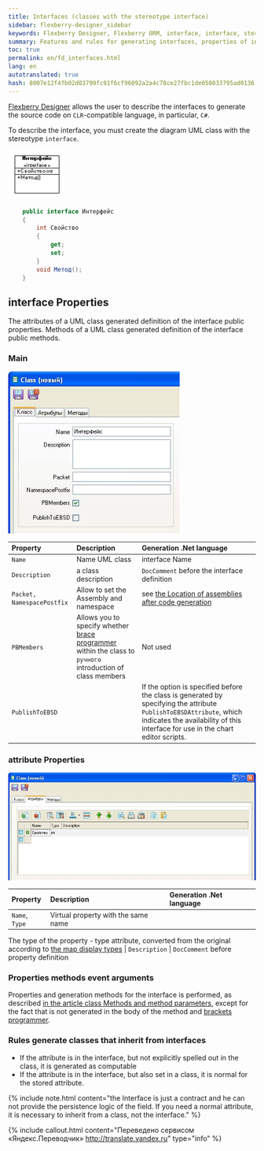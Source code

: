 ```yaml
--- 
title: Interfaces (classes with the stereotype interface) 
sidebar: flexberry-designer_sidebar 
keywords: Flexberry Designer, Flexberry ORM, interface, interface, stereotype, properties, interfaces, generation 
summary: Features and rules for generating interfaces, properties of interfaces 
toc: true 
permalink: en/fd_interfaces.html 
lang: en 
autotranslated: true 
hash: 8007e12f4fb02d03799fc91f6cf96092a2a4c78ce27fbc1de050033795ad0136 
--- 
```


[Flexberry Designer](fd_landing_page.html) allows the user to describe the interfaces to generate the source code on `CLR`-compatible language, in particular, `C#`. 

To describe the interface, you must create the diagram UML class with the stereotype `interface`. 

![](/images/pages/products/flexberry-designer/class-diagram/interface.png) 

```csharp
    public interface Интерфейс
    {
        int Свойство
        {
			get;
			set;
        }
        void Метод();
    }
``` 

## interface Properties 

The attributes of a UML class generated definition of the interface public properties. 
Methods of a UML class generated definition of the interface public methods. 

### Main 

![](/images/pages/products/flexberry-designer/class-diagram/interfaceprop1.jpg) 

Property | Description | Generation .Net language 
:-------------------------|:----------------------------------|:--------------------------------------- 
`Name` | Name UML class | interface Name 
`Description` | a class description | `DocComment` before the interface definition 
`Packet, NamespacePostfix` | Allow to set the Assembly and namespace | see [the Location of assemblies after code generation](fo_location-assembly.html) 
`PBMembers`| Allows you to specify whether [brace programmer](fo_programmer-brackets.html) within the class to `ручного` introduction of class members | Not used 
`PublishToEBSD` | | If the option is specified before the class is generated by specifying the attribute `PublishToEBSDAttribute`, which indicates the availability of this interface for use in the chart editor scripts. 

### attribute Properties 

![](/images/pages/products/flexberry-designer/class-diagram/interfaceprop2.jpg) 

Property | Description | Generation .Net language 
:----------------|:------------------------------|:----------------------------------- 
`Name`, `Type`| Virtual property with the same name 
The type of the property - type attribute, converted from the original according to [the map display types](fd_types-map.html) 
| `Description` | `DocComment` before property definition 

### Properties methods event arguments 

Properties and generation methods for the interface is performed, as described [in the article class Methods and method parameters](fd_methods-parameters.html), except for the fact that is not generated in the body of the method and [brackets programmer](fo_programmer-brackets.html).

### Rules generate classes that inherit from interfaces 

* If the attribute is in the interface, but not explicitly spelled out in the class, it is generated as computable 
* If the attribute is in the interface, but also set in a class, it is normal for the stored attribute. 

{% include note.html content="the Interface is just a contract and he can not provide the persistence logic of the field. If you need a normal attribute, it is necessary to inherit from a class, not the interface." %} 



{% include callout.html content="Переведено сервисом «Яндекс.Переводчик» <http://translate.yandex.ru>" type="info" %}